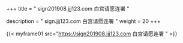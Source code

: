 +++
title = " sign201908.jjj123.com 白宫请愿连署 "

description = "  sign.jjj123.com 白宫请愿连署 "
weight = 20
+++


{{< myframe01 src="https://sign201908.jjj123.com 白宫请愿连署 " >}}


